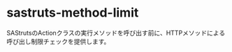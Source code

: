 sastruts-method-limit
=====================

SAStrutsのActionクラスの実行メソッドを呼び出す前に、HTTPメソッドによる呼び出し制限チェックを提供します。